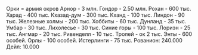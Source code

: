 Орки = армия окров
Арнор - 3 млн.
Гондор - 2.50 млн.
Рохан - 600 тыс.
Харад - 400 тыс.
Кхазад-дум - 300 тыс.
Кханд - 100 тыс.
Линдон - 90 тыс.
Железные холмы - 200 тыс.
Хоббиты - 60 тыс.
Дунланд - 35 тыс.
Умбар - 30 тыс.
Лихолесье - 30 тыс.
Синие горы - 100 тыс.
Лориэн - 25 тыс.
Ангмар - 20 тыс.
Ривенделл - 10 тыс.
Тролей - ок 2 тыс.
Энты - 600 особей.
Орлы - 100 особей.
Истерлинги - 75 тыс.
Рованион: 240.000
Дейл: 10.000
